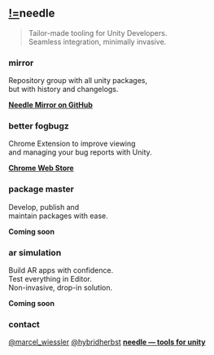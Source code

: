 ## <span class="logo"><a href="https://needle.tools">!=</a></span>needle
> Tailor-made tooling for Unity Developers.  
> Seamless integration, minimally invasive.

### mirror
Repository group with all unity packages,  
but with history and changelogs.  

<b>[Needle Mirror on GitHub](https://needle-mirror.github.io)</b>

### better fogbugz
Chrome Extension to improve viewing  
and managing your bug reports with Unity.  

<b>[Chrome Web Store](https://chrome.google.com/webstore/detail/better-unity-fogbugz/mhhihgagfmlmgdjijippdlabhnmifacj?hl=de)</b>

### package master
Develop, publish and  
maintain packages with ease.  

<b>Coming soon</b>

### ar simulation
Build AR apps with confidence.  
Test everything in Editor.  
Non-invasive, drop-in solution.  

<b>Coming soon</b>

### contact

[@marcel_wiessler](https://twitter.com/marcel_wiessler)
[@hybridherbst](https://twitter.com/hybdridherbst)
<b>[needle — tools for unity](https://needle.tools)</b>